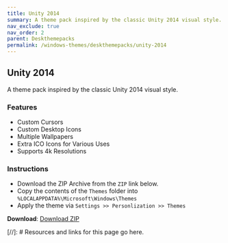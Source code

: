 ```yaml
---
title: Unity 2014
summary: A theme pack inspired by the classic Unity 2014 visual style.
nav_exclude: true
nav_order: 2
parent: Deskthemepacks
permalink: /windows-themes/deskthemepacks/unity-2014
---
```


## Unity 2014
A theme pack inspired by the classic Unity 2014 visual style.


### Features

- Custom Cursors
- Custom Desktop Icons
- Multiple Wallpapers
- Extra ICO Icons for Various Uses
- Supports 4k Resolutions

### Instructions

- Download the ZIP Archive from the `ZIP` link below.
- Copy the contents of the `Themes` folder into `%LOCALAPPDATA%\Microsoft\Windows\Themes`
- Apply the theme via `Settings >> Personlization >> Themes`

**Download**: [Download ZIP] 

<!-- ////////////////////////////////////////////////////////////////////////////////////////////////////////////////////// -->

[//]: # Resources and links for this page go here.

[Download ZIP]: https://gitlab.com/the-back-room/deskthemepacks/sfw/unity-2014/-/archive/main/unity-2014-main.zip

<!-- ////////////////////////////////////////////////////////////////////////////////////////////////////////////////////// -->
